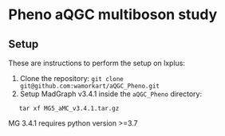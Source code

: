 # Pheno aQGC multiboson study

## Setup

These are instructions to perform the setup on lxplus:

1. Clone the repository:
```git clone git@github.com:wamorkart/aQGC_Pheno.git```
2. Setup MadGraph v3.4.1 inside the ```aQGC_Pheno``` directory:
```wget https://launchpadlibrarian.net/621230758/MG5_aMC_v3.4.1.tar.gz
   tar xf MG5_aMC_v3.4.1.tar.gz
```
MG 3.4.1 requires python version >=3.7
